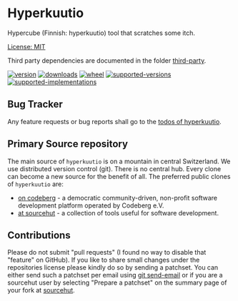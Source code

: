 # Hyperkuutio

Hypercube (Finnish: hyperkuutio) tool that scratches some itch.

[License: MIT](https://git.sr.ht/~sthagen/hyperkuutio/tree/default/item/LICENSE)

Third party dependencies are documented in the folder [third-party](third-party/README.md).

[![version](https://img.shields.io/pypi/v/hyperkuutio.svg?style=flat)](https://pypi.python.org/pypi/hyperkuutio/)
[![downloads](https://pepy.tech/badge/hyperkuutio/month)](https://pepy.tech/project/hyperkuutio)
[![wheel](https://img.shields.io/pypi/wheel/hyperkuutio.svg?style=flat)](https://pypi.python.org/pypi/hyperkuutio/)
[![supported-versions](https://img.shields.io/pypi/pyversions/hyperkuutio.svg?style=flat)](https://pypi.python.org/pypi/hyperkuutio/)
[![supported-implementations](https://img.shields.io/pypi/implementation/hyperkuutio.svg?style=flat)](https://pypi.python.org/pypi/hyperkuutio/)

## Bug Tracker

Any feature requests or bug reports shall go to the [todos of hyperkuutio](https://todo.sr.ht/~sthagen/hyperkuutio).

## Primary Source repository

The main source of `hyperkuutio` is on a mountain in central Switzerland.
We use distributed version control (git).
There is no central hub.
Every clone can become a new source for the benefit of all.
The preferred public clones of `hyperkuutio` are:

* [on codeberg](https://codeberg.org/sthagen/hyperkuutio) - a democratic community-driven, non-profit software development platform operated by Codeberg e.V.
* [at sourcehut](https://git.sr.ht/~sthagen/hyperkuutio) - a collection of tools useful for software development.

## Contributions

Please do not submit "pull requests" (I found no way to disable that "feature" on GitHub).
If you like to share small changes under the repositories license please kindly do so by sending a patchset.
You can either send such a patchset per email using [git send-email](https://git-send-email.io) or 
if you are a sourcehut user by selecting "Prepare a patchset" on the summary page of your fork at [sourcehut](https://git.sr.ht/).
